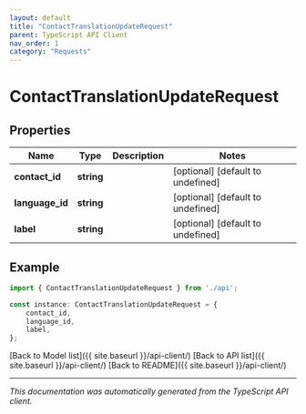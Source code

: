 ```yaml
---
layout: default
title: "ContactTranslationUpdateRequest"
parent: TypeScript API Client
nav_order: 1
category: "Requests"
---
```


# ContactTranslationUpdateRequest


## Properties

Name | Type | Description | Notes
------------ | ------------- | ------------- | -------------
**contact_id** | **string** |  | [optional] [default to undefined]
**language_id** | **string** |  | [optional] [default to undefined]
**label** | **string** |  | [optional] [default to undefined]

## Example

```typescript
import { ContactTranslationUpdateRequest } from './api';

const instance: ContactTranslationUpdateRequest = {
    contact_id,
    language_id,
    label,
};
```

[Back to Model list]({{ site.baseurl }}/api-client/) [Back to API list]({{ site.baseurl }}/api-client/) [Back to README]({{ site.baseurl }}/api-client/)


---

*This documentation was automatically generated from the TypeScript API client.*
